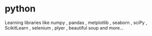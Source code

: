 # python
Learning libraries like numpy , pandas , metplotlib , seaborn  , sciPy , ScikitLearn , selenium , plyer , beautiful soup  and more...
